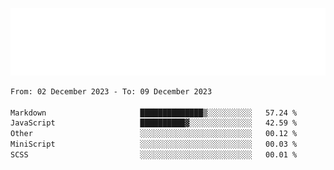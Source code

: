 [![](./hello.svg)](https://blog.yrobot.top?ref=github-yrobot)

<!--START_SECTION:waka-->

```txt
From: 02 December 2023 - To: 09 December 2023

Markdown                     ██████████████▒░░░░░░░░░░   57.24 %
JavaScript                   ██████████▓░░░░░░░░░░░░░░   42.59 %
Other                        ░░░░░░░░░░░░░░░░░░░░░░░░░   00.12 %
MiniScript                   ░░░░░░░░░░░░░░░░░░░░░░░░░   00.03 %
SCSS                         ░░░░░░░░░░░░░░░░░░░░░░░░░   00.01 %
```

<!--END_SECTION:waka-->
